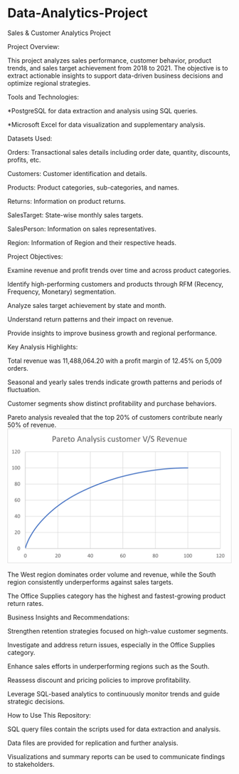 # Data-Analytics-Project
Sales & Customer Analytics Project


Project Overview:

This project analyzes sales performance, customer behavior, product trends, and sales target achievement from 2018 to 2021. The objective is to extract actionable insights to support data-driven business decisions and optimize regional strategies.


Tools and Technologies:

*PostgreSQL for data extraction and analysis using SQL queries.

*Microsoft Excel for data visualization and supplementary analysis.



Datasets Used:

Orders: Transactional sales details including order date, quantity, discounts, profits, etc.

Customers: Customer identification and details.

Products: Product categories, sub-categories, and names.

Returns: Information on product returns.

SalesTarget: State-wise monthly sales targets.

SalesPerson: Information on sales representatives.

Region: Information of Region and their respective heads.


Project Objectives:

Examine revenue and profit trends over time and across product categories.

Identify high-performing customers and products through RFM (Recency, Frequency, Monetary) segmentation.

Analyze sales target achievement by state and month.

Understand return patterns and their impact on revenue.

Provide insights to improve business growth and regional performance.


Key Analysis Highlights:

Total revenue was 11,488,064.20 with a profit margin of 12.45% on 5,009 orders.

Seasonal and yearly sales trends indicate growth patterns and periods of fluctuation.

Customer segments show distinct profitability and purchase behaviors.

Pareto analysis revealed that the top 20% of customers contribute nearly 50% of revenue.
![Pareto Analysis](images/Pareto_analysis.png)


The West region dominates order volume and revenue, while the South region consistently underperforms against sales targets.

The Office Supplies category has the highest and fastest-growing product return rates.


Business Insights and Recommendations:

Strengthen retention strategies focused on high-value customer segments.

Investigate and address return issues, especially in the Office Supplies category.

Enhance sales efforts in underperforming regions such as the South.

Reassess discount and pricing policies to improve profitability.

Leverage SQL-based analytics to continuously monitor trends and guide strategic decisions.


How to Use This Repository:

SQL query files contain the scripts used for data extraction and analysis.

Data files are provided for replication and further analysis.

Visualizations and summary reports can be used to communicate findings to stakeholders.

